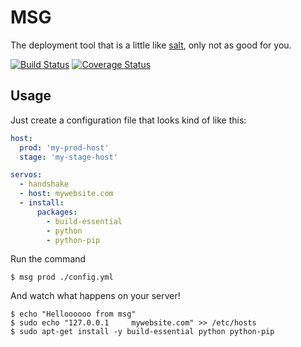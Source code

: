 # MSG

The deployment tool that is a little like [salt](http://saltstack.com/), only not as good for you.

[![Build Status](http://travis-ci.org/arecker/msg.svg?branch=master)](http://travis-ci.org/arecker/msg) [![Coverage Status](https://coveralls.io/repos/arecker/msg/badge.svg?branch=master&service=github)](https://coveralls.io/github/arecker/msg?branch=master)

## Usage

Just create a configuration file that looks kind of like this:

```yml
host:
  prod: 'my-prod-host'
  stage: 'my-stage-host'

servos:
  - handshake
  - host: mywebsite.com
  - install:
      packages:
        - build-essential
        - python
        - python-pip
```

Run the command

```shell
$ msg prod ./config.yml
```

And watch what happens on your server!

```shell
$ echo "Helloooooo from msg"
$ sudo echo "127.0.0.1     mywebsite.com" >> /etc/hosts
$ sudo apt-get install -y build-essential python python-pip
```
